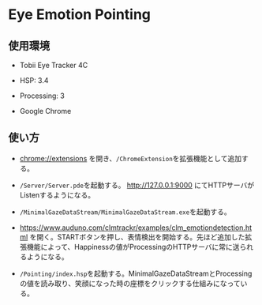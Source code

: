 # Eye Emotion Pointing

## 使用環境

- Tobii Eye Tracker 4C

- HSP: 3.4

- Processing: 3

- Google Chrome


## 使い方

- [chrome://extensions](chrome://extensions) を開き、``` /ChromeExtension ```を拡張機能として追加する。

- ``` /Server/Server.pde ```を起動する。 http://127.0.0.1:9000 にてHTTPサーバがListenするようになる。

- ``` /MinimalGazeDataStream/MinimalGazeDataStream.exe ```を起動する。

- https://www.auduno.com/clmtrackr/examples/clm_emotiondetection.html を開く。STARTボタンを押し、表情検出を開始する。先ほど追加した拡張機能によって、Happinessの値がProcessingのHTTPサーバに常に送られるようになる。

- ``` /Pointing/index.hsp ```を起動する。MinimalGazeDataStreamとProcessingの値を読み取り、笑顔になった時の座標をクリックする仕組みになっている。
